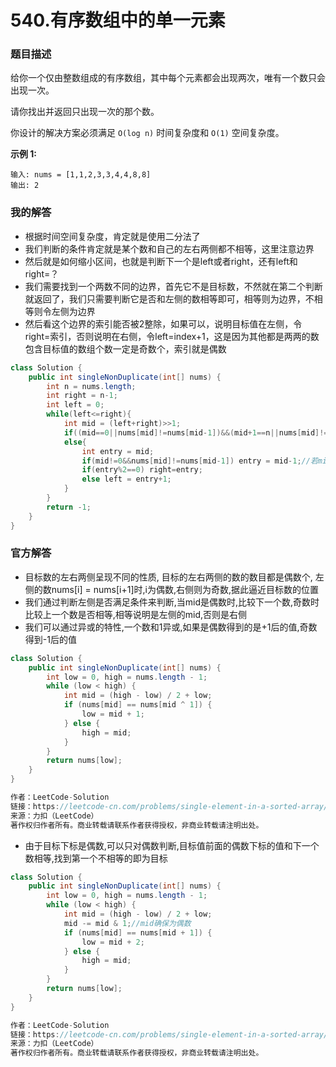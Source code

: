 # 540.有序数组中的单一元素

### 题目描述

给你一个仅由整数组成的有序数组，其中每个元素都会出现两次，唯有一个数只会出现一次。

请你找出并返回只出现一次的那个数。

你设计的解决方案必须满足 `O(log n)` 时间复杂度和 `O(1)` 空间复杂度。

 

**示例 1:**

```
输入: nums = [1,1,2,3,3,4,4,8,8]
输出: 2
```

### 我的解答

- 根据时间空间复杂度，肯定就是使用二分法了
- 我们判断的条件肯定就是某个数和自己的左右两侧都不相等，这里注意边界
- 然后就是如何缩小区间，也就是判断下一个是left或者right，还有left和right=？
- 我们需要找到一个两数不同的边界，首先它不是目标数，不然就在第二个判断就返回了，我们只需要判断它是否和左侧的数相等即可，相等则为边界，不相等则令左侧为边界
- 然后看这个边界的索引能否被2整除，如果可以，说明目标值在左侧，令right=索引，否则说明在右侧，令left=index+1，这是因为其他都是两两的数包含目标值的数组个数一定是奇数个，索引就是偶数

```java
class Solution {
    public int singleNonDuplicate(int[] nums) {
        int n = nums.length;
        int right = n-1;
        int left = 0; 
        while(left<=right){
            int mid = (left+right)>>1;
            if((mid==0||nums[mid]!=nums[mid-1])&&(mid+1==n||nums[mid]!=nums[mid+1])) return nums[mid];
            else{
                int entry = mid;
                if(mid!=0&&nums[mid]!=nums[mid-1]) entry = mid-1;//若mid=0并且不是目标值,那么肯定不存在目标值
                if(entry%2==0) right=entry;
                else left = entry+1;
            }
        }
        return -1;
    }
}
```

### 官方解答

- 目标数的左右两侧呈现不同的性质, 目标的左右两侧的数的数目都是偶数个, 左侧的数nums[i] = nums[i+1]时,i为偶数,右侧则为奇数,据此逼近目标数的位置
- 我们通过判断左侧是否满足条件来判断,当mid是偶数时,比较下一个数,奇数时比较上一个数是否相等,相等说明是左侧的mid,否则是右侧
- 我们可以通过异或的特性,一个数和1异或,如果是偶数得到的是+1后的值,奇数得到-1后的值

```java
class Solution {
    public int singleNonDuplicate(int[] nums) {
        int low = 0, high = nums.length - 1;
        while (low < high) {
            int mid = (high - low) / 2 + low;
            if (nums[mid] == nums[mid ^ 1]) {
                low = mid + 1;
            } else {
                high = mid;
            }
        }
        return nums[low];
    }
}

作者：LeetCode-Solution
链接：https://leetcode-cn.com/problems/single-element-in-a-sorted-array/solution/you-xu-shu-zu-zhong-de-dan-yi-yuan-su-by-y8gh/
来源：力扣（LeetCode）
著作权归作者所有。商业转载请联系作者获得授权，非商业转载请注明出处。
```

- 由于目标下标是偶数,可以只对偶数判断,目标值前面的偶数下标的值和下一个数相等,找到第一个不相等的即为目标

```java
class Solution {
    public int singleNonDuplicate(int[] nums) {
        int low = 0, high = nums.length - 1;
        while (low < high) {
            int mid = (high - low) / 2 + low;
            mid -= mid & 1;//mid确保为偶数
            if (nums[mid] == nums[mid + 1]) {
                low = mid + 2;
            } else {
                high = mid;
            }
        }
        return nums[low];
    }
}

作者：LeetCode-Solution
链接：https://leetcode-cn.com/problems/single-element-in-a-sorted-array/solution/you-xu-shu-zu-zhong-de-dan-yi-yuan-su-by-y8gh/
来源：力扣（LeetCode）
著作权归作者所有。商业转载请联系作者获得授权，非商业转载请注明出处。
```

